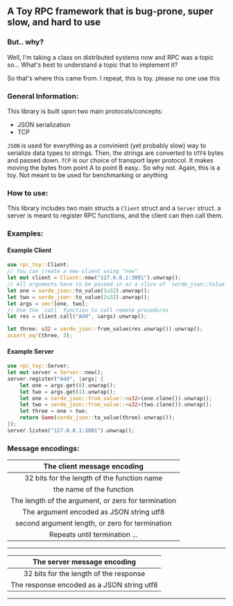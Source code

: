  ## A Toy RPC framework that is bug-prone, super slow, and hard to use
 ### But.. why?
 Well, I'm taking a class on distributed systems now and RPC was a topic so...
 What's best to understand a topic that to implement it?

 So that's where this came from. I repeat, this is toy. please no one
 use this

 ### General Information:
 This library is built upon two main protocols/concepts:
 - JSON serialization
 - TCP
 
 `JSON` is used for everything as a convinient (yet probably slow) way
 to serialize data types to strings. Then, the strings are converted to
 `UTF8` bytes and passed down.
 `TCP` is our choice of transport layer protocol. It makes moving the bytes
 from point A to point B easy.. So why not.
 Again, this is a toy. Not meant to be used for benchmarking or anything
 ### How to use:
 This library includes two main structs
 a `Client` struct and a `Server` struct.
 a server is meant to register RPC functions, and the client
 can then call them.

 ### Examples:
 #### Example Client
 ```rust
 use rpc_toy::Client;
 // You can create a new client using "new"
 let mut client = Client::new("127.0.0.1:3001").unwrap();
 // All arguments have to be passed in as a slice of `serde_json::Value`s
 let one = serde_json::to_value(1u32).unwrap();
 let two = serde_json::to_value(2u32).unwrap();
 let args = vec![one, two];
 // Use the `call` function to call remote procedures
 let res = client.call("Add", &args).unwrap();

 let three: u32 = serde_json::from_value(res.unwrap()).unwrap();
 assert_eq!(three, 3);
 ```
 #### Example Server
 ```rust
 use rpc_toy::Server;
 let mut server = Server::new();
 server.register("Add", |args| {
     let one = args.get(0).unwrap();
     let two = args.get(1).unwrap();
     let one = serde_json::from_value::<u32>(one.clone()).unwrap();
     let two = serde_json::from_value::<u32>(two.clone()).unwrap();
     let three = one + two;
     return Some(serde_json::to_value(three).unwrap());
 });
 server.listen("127.0.0.1:3001").unwrap();
 ```
 ### Message encodings:
 
 |  The client message encoding                        |
 | :-------------------------------------------------: |
 | 32 bits for the length of the function name         |
 | the name of the function                            |
 | The length of the argument, or zero for termination |
 | The argument encoded as JSON string utf8            |
 | second argument length, or zero for termination     |
 | Repeats until termination ...                       |
 ----------------------------------------------------- 

 |  The server message encoding                        |
 | :-------------------------------------------------: |
 | 32 bits for the length of the response              |
 | The response encoded as a JSON string utf8          |
 ----------------------------------------------------- 